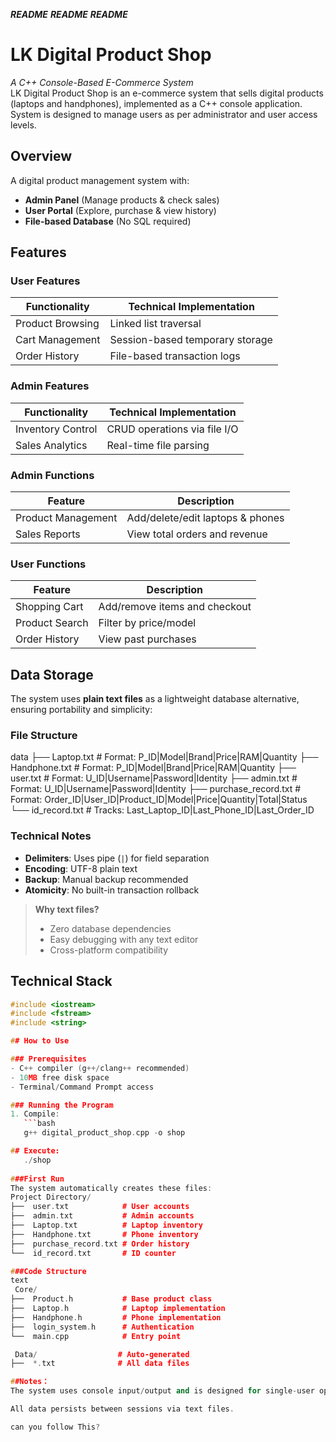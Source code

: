 ***README***
***README*** 
***README***

# LK Digital Product Shop   
*A C++ Console-Based E-Commerce System*  
LK Digital Product Shop is an e-commerce system that sells digital products (laptops and handphones), implemented as a C++ console application. System is designed to manage users as per administrator and user access levels.

## Overview  
A digital product management system with:  
- **Admin Panel** (Manage products & check sales)  
- **User Portal** (Explore, purchase & view history)  
- **File-based Database** (No SQL required)  

## Features

### User Features
| Functionality       | Technical Implementation        |
|---------------------|---------------------------------|
| Product Browsing    | Linked list traversal           |
| Cart Management     | Session-based temporary storage |
| Order History       | File-based transaction logs     |

### Admin Features
| Functionality       | Technical Implementation        |
|---------------------|---------------------------------|
| Inventory Control   | CRUD operations via file I/O    |
| Sales Analytics     | Real-time file parsing          |


### Admin Functions  
| Feature               | Description                                 |
|-----------------------|---------------------------------------------|
|    Product Management | Add/delete/edit laptops & phones            |
|    Sales Reports      | View total orders and revenue               |

### User Functions  
| Feature            | Description                                 |
|--------------------|---------------------------------------------|
|    Shopping Cart   | Add/remove items and checkout               |
|    Product Search  | Filter by price/model                       |
|    Order History   | View past purchases                         |

## Data Storage
The system uses **plain text files** as a lightweight database alternative, ensuring portability and simplicity:

### File Structure
data
├──  Laptop.txt # Format: P_ID|Model|Brand|Price|RAM|Quantity
├──  Handphone.txt # Format: P_ID|Model|Brand|Price|RAM|Quantity
├──  user.txt # Format: U_ID|Username|Password|Identity
├──  admin.txt # Format: U_ID|Username|Password|Identity
├──  purchase_record.txt # Format: Order_ID|User_ID|Product_ID|Model|Price|Quantity|Total|Status
└──  id_record.txt # Tracks: Last_Laptop_ID|Last_Phone_ID|Last_Order_ID

### Technical Notes
- **Delimiters**: Uses pipe (`|`) for field separation
- **Encoding**: UTF-8 plain text
- **Backup**: Manual backup recommended 
- **Atomicity**: No built-in transaction rollback 

>  **Why text files?**  
> - Zero database dependencies  
> - Easy debugging with any text editor  
> - Cross-platform compatibility

##  Technical Stack  
```cpp
#include <iostream> 
#include <fstream>  
#include <string>    

## How to Use

### Prerequisites
- C++ compiler (g++/clang++ recommended)
- 10MB free disk space
- Terminal/Command Prompt access

### Running the Program
1. Compile:
   ```bash
   g++ digital_product_shop.cpp -o shop

## Execute:
   ./shop
   
###First Run
The system automatically creates these files:
Project Directory/
├──  user.txt            # User accounts
├──  admin.txt           # Admin accounts
├──  Laptop.txt          # Laptop inventory
├──  Handphone.txt       # Phone inventory
├──  purchase_record.txt # Order history
└──  id_record.txt       # ID counter

###Code Structure
text
 Core/
├──  Product.h           # Base product class
├──  Laptop.h            # Laptop implementation
├──  Handphone.h         # Phone implementation
├──  login_system.h      # Authentication
└──  main.cpp            # Entry point

 Data/                  # Auto-generated
├──  *.txt              # All data files

##Notes：
The system uses console input/output and is designed for single-user operation.

All data persists between sessions via text files.

can you follow This?